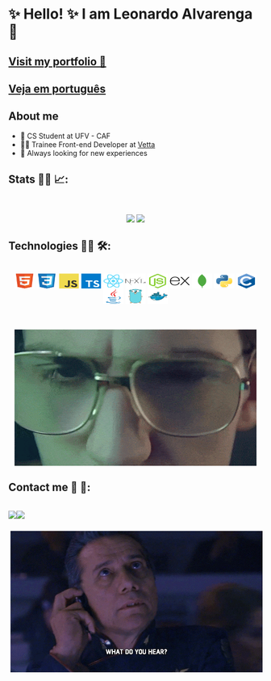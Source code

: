 # ✨ Hello! ✨  I am Leonardo Alvarenga 👋

## [Visit my portfolio 📖](https://leoalvarenga.dev/)
## [Veja em português](https://github.com/leo-alvarenga/leo-alvarenga/blob/main/LEIAME.md)

## About me

- 🔭 CS Student at UFV - CAF
- 👨‍💻 Trainee Front-end Developer at [Vetta](https://vetta.digital/)
- 👯 Always looking for new experiences

## Stats 👨‍💻 📈:

<div align="center">
  <br>

  <a href="https://github.com/leo-alvarenga"></a>
  <img height="180em" src="https://github-readme-stats.vercel.app/api?username=leo-alvarenga&show_icons=true&theme=tokyonight&include_all_commits=true&count_private=true"/>
  <img height="180em" src="https://github-readme-stats.vercel.app/api/top-langs/?username=leo-alvarenga&layout=compact&langs_count=7&theme=tokyonight"/>
</div>

## Technologies 👨‍💻 🛠:

<div align="center" style="display: inline_block">
  <br>
  
  <img align="center" alt="Leo-HTML" height="30" width="40" src="https://raw.githubusercontent.com/devicons/devicon/master/icons/html5/html5-original.svg">
  <img align="center" alt="Leo-CSS" height="30" width="40" src="https://raw.githubusercontent.com/devicons/devicon/master/icons/css3/css3-original.svg">
  <img align="center" alt="Leo-Js" height="30" width="40" src="https://raw.githubusercontent.com/devicons/devicon/master/icons/javascript/javascript-original.svg">
  <img align="center" alt="Leo-Ts" height="30" width="40" src="https://raw.githubusercontent.com/devicons/devicon/master/icons/typescript/typescript-original.svg">
  <img align="center" alt="Leo-Reactjs" height="30" width="40" src="https://raw.githubusercontent.com/devicons/devicon/master/icons/react/react-original.svg">
  <img align="center" alt="Leo-Nextjs" height="30" width="40" src="https://raw.githubusercontent.com/devicons/devicon/master/icons/nextjs/nextjs-original-wordmark.svg">
  <img align="center" alt="Leo-Nodejs" height="30" width="40" src="https://raw.githubusercontent.com/devicons/devicon/master/icons/nodejs/nodejs-original.svg">
  <img align="center" alt="Leo-Expressjs" height="30" width="40" src="https://raw.githubusercontent.com/devicons/devicon/master/icons/express/express-original.svg">
  <img align="center" alt="Leo-MongoDb" height="30" width="40" src="https://raw.githubusercontent.com/devicons/devicon/master/icons/mongodb/mongodb-plain.svg">
  
  <img align="center" alt="Leo-Python" height="30" width="40" src="https://raw.githubusercontent.com/devicons/devicon/master/icons/python/python-original.svg">
  <img align="center" alt="Leo-C" height="30" width="40" src="https://raw.githubusercontent.com/devicons/devicon/master/icons/c/c-original.svg">  
  <img align="center" alt="Leo-Java" height="30" width="40" src="https://raw.githubusercontent.com/devicons/devicon/master/icons/java/java-original.svg">
  <img align="center" alt="Leo-Go" height="30" width="40" src="https://raw.githubusercontent.com/devicons/devicon/master/icons/go/go-original.svg">
  
  <img align="center" alt="Leo-Docker" height="30" width="40" src="https://raw.githubusercontent.com/devicons/devicon/master/icons/docker/docker-original.svg">
</div>

<div align="center">
  </br>
  </br>
  </br>
  
  <img align="center" alt="SkillsHackerman" src="https://github.com/leo-alvarenga/leo-alvarenga/blob/main/assets/skills.gif">
</div>

## Contact me 📲 📨:

<p>
  <br>
  
  <a href="mailto:leonardo.a.alvarenga@gmail.com">
    <img align="left" height="40" src="https://img.shields.io/badge/-Gmail-%23333?style=for-the-badge&logo=gmail&logoColor=white" target="_blank">
  </a>
  <a href="https://www.linkedin.com/in/leonardo-a-alvarenga/" target="_blank">
    <img align="left" height="40" src="https://img.shields.io/badge/-LinkedIn-%230077B5?style=for-the-badge&logo=linkedin&logoColor=white" target="_blank">
  </a>
  
  <img align="right" alt="ContatoAdama" src="https://github.com/leo-alvarenga/leo-alvarenga/blob/main/assets/contato.gif">
  
  </br>
</p>
